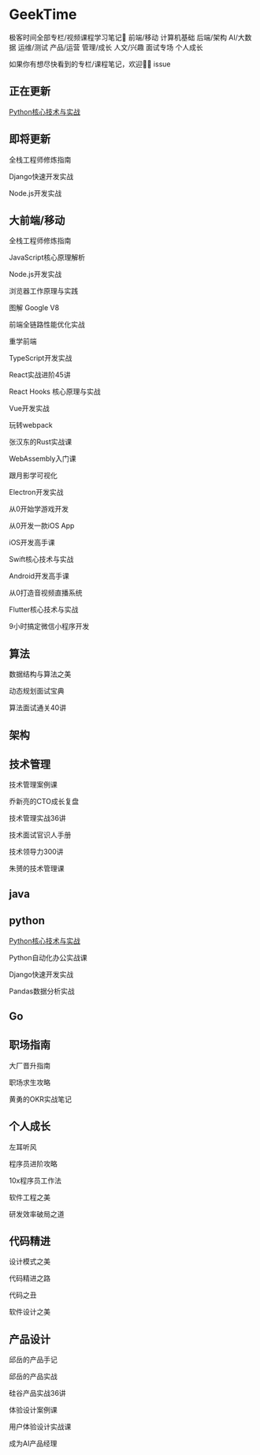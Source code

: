 # GeekTime
极客时间全部专栏/视频课程学习笔记📒  前端/移动 计算机基础 后端/架构 AI/大数据 运维/测试 产品/运营 管理/成长 人文/兴趣 面试专场 个人成长

如果你有想尽快看到的专栏/课程笔记，欢迎👏🏻 issue 

## 正在更新

[Python核心技术与实战](https://github.com/fltenwall/GeekTime/blob/main/src/Python%E6%A0%B8%E5%BF%83%E6%8A%80%E6%9C%AF%E4%B8%8E%E5%AE%9E%E6%88%98/%E5%9F%BA%E7%A1%80%E7%AF%87.md)

## 即将更新

全栈工程师修炼指南

Django快速开发实战

Node.js开发实战



## 大前端/移动

全栈工程师修炼指南

JavaScript核心原理解析

Node.js开发实战

浏览器工作原理与实践

图解 Google V8

前端全链路性能优化实战

重学前端

TypeScript开发实战

React实战进阶45讲

React Hooks 核心原理与实战

Vue开发实战

玩转webpack

张汉东的Rust实战课

WebAssembly入门课

跟月影学可视化

Electron开发实战

从0开始学游戏开发

从0开发一款iOS App

iOS开发高手课

Swift核心技术与实战

Android开发高手课

从0打造音视频直播系统

Flutter核心技术与实战

9小时搞定微信小程序开发

## 算法

数据结构与算法之美

动态规划面试宝典

算法面试通关40讲

## 架构



## 技术管理

技术管理案例课

乔新亮的CTO成长复盘

技术管理实战36讲

技术面试官识人手册

技术领导力300讲

朱赟的技术管理课



## java



## python

[Python核心技术与实战](https://github.com/fltenwall/GeekTime/blob/main/src/Python%E6%A0%B8%E5%BF%83%E6%8A%80%E6%9C%AF%E4%B8%8E%E5%AE%9E%E6%88%98/%E5%9F%BA%E7%A1%80%E7%AF%87.md)

Python自动化办公实战课

Django快速开发实战

Pandas数据分析实战


## Go



## 职场指南

大厂晋升指南

职场求生攻略

黄勇的OKR实战笔记


## 个人成长

左耳听风

程序员进阶攻略

10x程序员工作法

软件工程之美

研发效率破局之道

## 代码精进

设计模式之美

代码精进之路

代码之丑

软件设计之美

## 产品设计

邱岳的产品手记

邱岳的产品实战

硅谷产品实战36讲

体验设计案例课

用户体验设计实战课

成为AI产品经理




